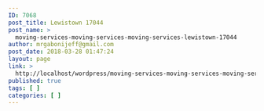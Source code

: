 ```yaml
---
ID: 7068
post_title: Lewistown 17044
post_name: >
  moving-services-moving-services-moving-services-lewistown-17044
author: mrgabonijeff@gmail.com
post_date: 2018-03-28 01:47:24
layout: page
link: >
  http://localhost/wordpress/moving-services-moving-services-moving-services-lewistown-17044/
published: true
tags: [ ]
categories: [ ]
---
```

